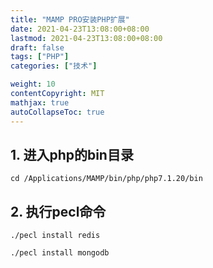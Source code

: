 ```yaml
---
title: "MAMP PRO安装PHP扩展"
date: 2021-04-23T13:08:00+08:00
lastmod: 2021-04-23T13:08:00+08:00
draft: false
tags: ["PHP"]
categories: ["技术"]

weight: 10
contentCopyright: MIT
mathjax: true
autoCollapseToc: true
---
```


## 1. 进入php的bin目录

`cd /Applications/MAMP/bin/php/php7.1.20/bin`

## 2. 执行pecl命令

 `./pecl install redis`

`./pecl install mongodb`

